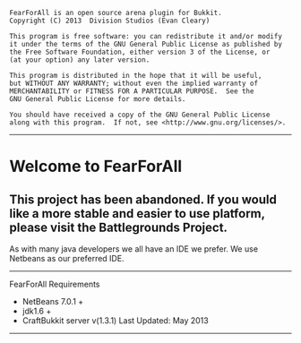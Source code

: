     FearForAll is an open source arena plugin for Bukkit.
    Copyright (C) 2013  Division Studios (Evan Cleary)

    This program is free software: you can redistribute it and/or modify
    it under the terms of the GNU General Public License as published by
    the Free Software Foundation, either version 3 of the License, or
    (at your option) any later version.

    This program is distributed in the hope that it will be useful,
    but WITHOUT ANY WARRANTY; without even the implied warranty of
    MERCHANTABILITY or FITNESS FOR A PARTICULAR PURPOSE.  See the
    GNU General Public License for more details.

    You should have received a copy of the GNU General Public License
    along with this program.  If not, see <http://www.gnu.org/licenses/>.

---------------------------------------------------

Welcome to FearForAll
=============
This project has been abandoned. If you would like a more stable and easier to use platform, please visit the Battlegrounds Project.
--


As with many java developers we all have an IDE we prefer. We use Netbeans as our preferred IDE.

---------------------------------------------------

FearForAll Requirements
- NetBeans 7.0.1 +
- jdk1.6 +
- CraftBukkit server v(1.3.1) Last Updated: May 2013

---------------------------------------------------

